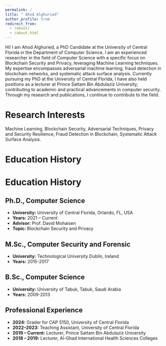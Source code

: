 ```yaml
---
permalink: /
title: " Ahod Alghuried"
author_profile: true
redirect_from: 
  - /about/
  - /about.html
---
```


Hi! I am Ahod Alghuried, a PhD Candidate at the University of Central Florida in the Department of Computer Science. I am an experienced researcher in the field of Computer Science with a specific focus on Blockchain Security and Privacy, leveraging Machine Learning techniques. My expertise encompasses adversarial machine learning, fraud detection in blockchain networks, and systematic attack surface analysis. Currently pursuing my PhD at the University of Central Florida, I have also held positions as a lecturer at Prince Sattam Bin Abdulaziz University, contributing to academic and practical advancements in computer security. Through my research and publications, I continue to contribute to the field.

Research Interests
======
Machine Learning, Blockchain Security, Adversarial Techniques, Privacy and Security Resilience, Fraud Detection in Blockchain, Systematic Attack Surface Analysis.


Education History
======
<h1>Education History</h1>

<h2>Ph.D., Computer Science</h2>
<ul>
  <li><strong>University:</strong> University of Central Florida, Orlando, FL, USA</li>
  <li><strong>Years:</strong> 2021 – Current</li>
  <li><strong>Advisor:</strong> Prof. David Mohaisen</li>
  <li><strong>Topic:</strong> Blockchain Security and Privacy</li>
</ul>

<h2>M.Sc., Computer Security and Forensic</h2>
<ul>
  <li><strong>University:</strong> Technological University Dublin, Ireland</li>
  <li><strong>Years:</strong> 2015-2017</li>
</ul>

<h2>B.Sc., Computer Science</h2>
<ul>
  <li><strong>University:</strong> University of Tabuk, Tabuk, Saudi Arabia</li>
  <li><strong>Years:</strong> 2009-2013</li>
</ul>



Professional Experience
------
<ul>
    <li><strong>2024:</strong> Grader for CAP 5150, University of Central Florida</li>
    <li><strong>2022–2023:</strong> Teaching Assistant, University of Central Florida</li>
    <li><strong>2019 – Current:</strong> Lecturer, Prince Sattam Bin Abdulaziz University</li>
    <li><strong>2018 – 2019:</strong> Lecturer, Al-Ghad International Health Sciences Colleges</li>
</ul>


